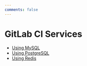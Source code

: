 ```yaml
---
comments: false
---
```


# GitLab CI Services

- [Using MySQL](mysql.md)
- [Using PostgreSQL](postgres.md)
- [Using Redis](redis.md)
